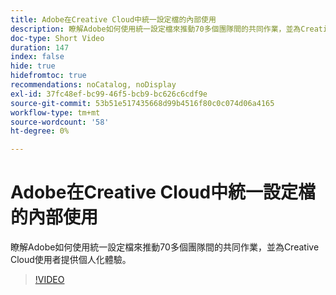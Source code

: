 ```yaml
---
title: Adobe在Creative Cloud中統一設定檔的內部使用
description: 瞭解Adobe如何使用統一設定檔來推動70多個團隊間的共同作業，並為Creative Cloud使用者提供個人化體驗。
doc-type: Short Video
duration: 147
index: false
hide: true
hidefromtoc: true
recommendations: noCatalog, noDisplay
exl-id: 37fc48ef-bc99-46f5-bcb9-bc626c6cdf9e
source-git-commit: 53b51e517435668d99b4516f80c0c074d06a4165
workflow-type: tm+mt
source-wordcount: '58'
ht-degree: 0%

---
```


# Adobe在Creative Cloud中統一設定檔的內部使用

瞭解Adobe如何使用統一設定檔來推動70多個團隊間的共同作業，並為Creative Cloud使用者提供個人化體驗。

<!-- 62_S655_3442541_146_adobes-internal-use-of-unified-profiles-for-creative-cloud -->
>[!VIDEO](https://video.tv.adobe.com/v/3458283/?learn=on&enablevpops=true)
